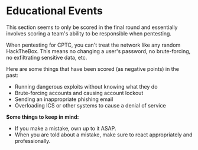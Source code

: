 # Educational Events

This section seems to only be scored in the final round and essentially involves scoring a team's ability to be responsible when pentesting.

When pentesting for CPTC, you can't treat the network like any random HackTheBox. This means no changing a user's password, no brute-forcing, no exfiltrating sensitive data, etc.

Here are some things that have been scored (as negative points) in the past:
- Running dangerous exploits without knowing what they do
- Brute-forcing accounts and causing account lockout
- Sending an inappropriate phishing email
- Overloading ICS or other systems to cause a denial of service

**Some things to keep in mind:**
- If you make a mistake, own up to it ASAP.
- When you are told about a mistake, make sure to react appropriately and professionally. 
